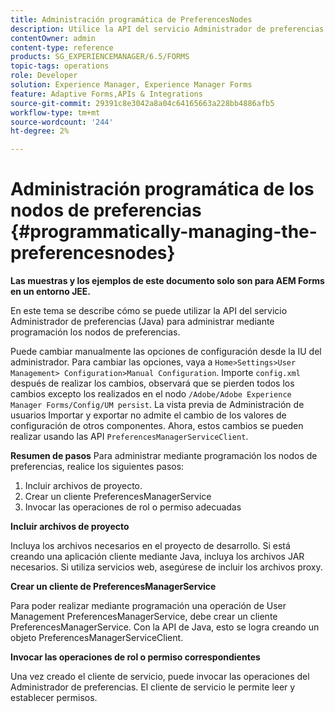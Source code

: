 ```yaml
---
title: Administración programática de PreferencesNodes
description: Utilice la API del servicio Administrador de preferencias (Java) para administrar mediante programación los nodos de preferencias.
contentOwner: admin
content-type: reference
products: SG_EXPERIENCEMANAGER/6.5/FORMS
topic-tags: operations
role: Developer
solution: Experience Manager, Experience Manager Forms
feature: Adaptive Forms,APIs & Integrations
source-git-commit: 29391c8e3042a8a04c64165663a228bb4886afb5
workflow-type: tm+mt
source-wordcount: '244'
ht-degree: 2%

---
```


# Administración programática de los nodos de preferencias {#programmatically-managing-the-preferencesnodes}

**Las muestras y los ejemplos de este documento solo son para AEM Forms en un entorno JEE.**

En este tema se describe cómo se puede utilizar la API del servicio Administrador de preferencias (Java) para administrar mediante programación los nodos de preferencias.

Puede cambiar manualmente las opciones de configuración desde la IU del administrador. Para cambiar las opciones, vaya a `Home>Settings>User Management> Configuration>Manual Configuration`. Importe `config.xml` después de realizar los cambios, observará que se pierden todos los cambios excepto los realizados en el nodo `/Adobe/Adobe Experience Manager Forms/Config/UM persist`. La vista previa de Administración de usuarios Importar y exportar no admite el cambio de los valores de configuración de otros componentes. Ahora, estos cambios se pueden realizar usando las API `PreferencesManagerServiceClient`.

**Resumen de pasos** Para administrar mediante programación los nodos de preferencias, realice los siguientes pasos:

1. Incluir archivos de proyecto.
1. Crear un cliente PreferencesManagerService
1. Invocar las operaciones de rol o permiso adecuadas

**Incluir archivos de proyecto**

Incluya los archivos necesarios en el proyecto de desarrollo. Si está creando una aplicación cliente mediante Java, incluya los archivos JAR necesarios. Si utiliza servicios web, asegúrese de incluir los archivos proxy.

**Crear un cliente de PreferencesManagerService**

Para poder realizar mediante programación una operación de User Management PreferencesManagerService, debe crear un cliente PreferencesManagerService. Con la API de Java, esto se logra creando un objeto PreferencesManagerServiceClient.

**Invocar las operaciones de rol o permiso correspondientes**

Una vez creado el cliente de servicio, puede invocar las operaciones del Administrador de preferencias. El cliente de servicio le permite leer y establecer permisos.
